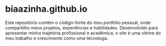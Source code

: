 # biaazinha.github.io
Este repositório contém o código-fonte do meu portfólio pessoal, onde compartilho meus projetos, experiências e habilidades. Desenvolvido para apresentar minha trajetória profissional e acadêmica, o site é uma vitrine do meu trabalho e crescimento como uma técnologa.

